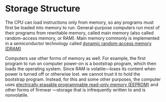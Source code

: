 # Storage Structure

The CPU can load instructions only from memory, so any programs must
first be loaded into memory to run. General-purpose computers run most
of their programs from rewritable memory, called main memory (also called
random-access memory, or RAM). Main memory commonly is implemented in
a semiconductor technology called [dynamic random-access memory (DRAM)](./DRAM.md)


Computers use other forms of memory as well. For example, the first program to run on computer power-on is a bootstrap program, which then loads the operating system. Since RAM is volatile—loses its content when power
is turned off or otherwise lost. we cannot trust it to hold the bootstrap program. Instead, for this and some other purposes, the computer uses [electrically erasable programmable read-only memory (EEPROM)]() and other forms of
firmwar —storage that is infrequently written to and is nonvolatile.